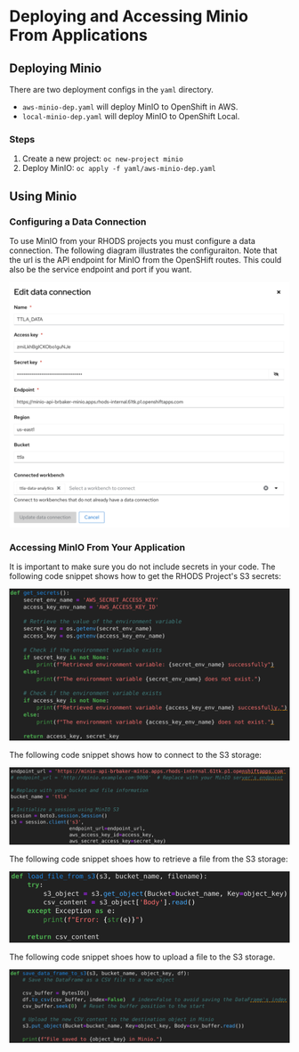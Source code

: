 # Deploying and Accessing Minio From Applications

## Deploying Minio

There are two deployment configs in the ``yaml`` directory. 
* ``aws-minio-dep.yaml`` will deploy MinIO to OpenShift in AWS.
* ``local-minio-dep.yaml`` will deploy MinIO to OpenShift Local.

### Steps
1. Create a new project: ``oc new-project minio``
2. Deploy MinIO: ``oc apply -f yaml/aws-minio-dep.yaml``

## Using Minio

### Configuring a Data Connection

To use MinIO from your RHODS projects you must configure a data connection. The following diagram illustrates the configuraiton. Note that the url is the API endpoint for MinIO from the OpenSHift routes. This could also be the service endpoint and port if you want.

<img src="./images/data-connection-config.png" alt="drawing" width="600"/>

### Accessing MinIO From Your Application

It is important to make sure you do not include secrets in your code. The following code snippet shows how to get the RHODS Project's S3 secrets:

<img src="./images/get-secrets.png" alt="drawing" width="600"/>

The following code snippet shows how to connect to the S3 storage:

<img src="./images/connect-to-s3.png" alt="drawing" width="600"/>

The following code snippet shoes how to retrieve a file from the S3 storage:

<img src="./images/load-from-s3.png" alt="drawing" width="600"/>

The following code snippet shoes how to upload a file to the S3 storage.

<img src="./images/save-to-s3.png" alt="drawing" width="600"/>
